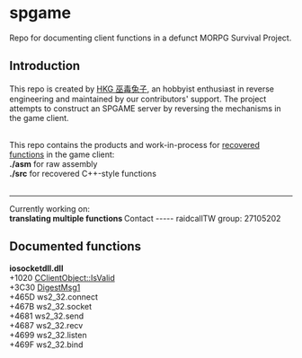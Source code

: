 spgame
======
Repo for documenting client functions in a defunct MORPG Survival Project.

Introduction
-----
This repo is created by <a href="http://forum6.hkgolden.com/ProfilePage.aspx?userid=195369">HKG 巫毒兔子</a>, an hobbyist enthusiast in reverse engineering and maintained by our contributors' support. The project attempts to construct an SPGAME server by reversing the mechanisms in the game client.

<br />
This repo contains the products and work-in-process for <u>recovered functions</u> in the game client:<br />
<b>./asm</b>         for raw assembly<br />
<b>./src</b>         for recovered C++-style functions<br />

<br />
<hr>
Currently working on:<br />
<b>
translating multiple functions
</b>
Contact
-----
raidcallTW group: 27105202<br />

Documented functions
-----
**iosocketdll.dll**<br />
+1020 <a href="https://github.com/umehkg/spgame/blob/master/src/iosocketdll/classes/CClientObject/IsValid.cpp">CClientObject::IsValid</a><br />
+3C30 <a href="https://github.com/umehkg/spgame/blob/master/src/iosocketdll/orphaned_functions/3C30_DigestMsg1.cpp">DigestMsg1 </a><br />
+465D ws2_32.connect<br />
+467B ws2_32.socket<br />
+4681 ws2_32.send<br />
+4687 ws2_32.recv<br />
+4699 ws2_32.listen<br />
+469F ws2_32.bind<br />
<br />
